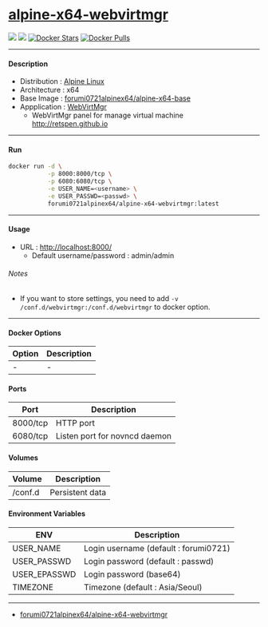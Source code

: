 # [alpine-x64-webvirtmgr](https://hub.docker.com/r/forumi0721alpinex64/alpine-x64-webvirtmgr/)
[![](https://images.microbadger.com/badges/version/forumi0721alpinex64/alpine-x64-webvirtmgr.svg)](https://microbadger.com/images/forumi0721alpinex64/alpine-x64-webvirtmgr "Get your own version badge on microbadger.com") [![](https://images.microbadger.com/badges/image/forumi0721alpinex64/alpine-x64-webvirtmgr.svg)](https://microbadger.com/images/forumi0721alpinex64/alpine-x64-webvirtmgr "Get your own image badge on microbadger.com") [![Docker Stars](https://img.shields.io/docker/stars/forumi0721alpinex64/alpine-x64-webvirtmgr.svg?style=flat-square)](https://hub.docker.com/r/forumi0721alpinex64/alpine-x64-webvirtmgr/) [![Docker Pulls](https://img.shields.io/docker/pulls/forumi0721alpinex64/alpine-x64-webvirtmgr.svg?style=flat-square)](https://hub.docker.com/r/forumi0721alpinex64/alpine-x64-webvirtmgr/)



----------------------------------------
#### Description
* Distribution : [Alpine Linux](https://alpinelinux.org/)
* Architecture : x64
* Base Image   : [forumi0721alpinex64/alpine-x64-base](https://hub.docker.com/r/forumi0721alpinex64/alpine-x64-base/)
* Appplication : [WebVirtMgr](https://github.com/retspen/webvirtmgr)
    - WebVirtMgr panel for manage virtual machine http://retspen.github.io



----------------------------------------
#### Run
```sh
docker run -d \
           -p 8000:8000/tcp \
           -p 6080:6080/tcp \
           -e USER_NAME=<username> \
           -e USER_PASSWD=<passwd> \
           forumi0721alpinex64/alpine-x64-webvirtmgr:latest
```



----------------------------------------
#### Usage
* URL : [http://localhost:8000/](http://localhost:8000/)
    - Default username/password : admin/admin


###### Notes
* If you want to store settings, you need to add `-v /conf.d/webvirtmgr:/conf.d/webvirtmgr` to docker option.



----------------------------------------
#### Docker Options
| Option             | Description                                      |
|--------------------|--------------------------------------------------|
| -                  | -                                                |


#### Ports
| Port               | Description                                      |
|--------------------|--------------------------------------------------|
| 8000/tcp           | HTTP port                                        |
| 6080/tcp           | Listen port for novncd daemon                    |


#### Volumes
| Volume             | Description                                      |
|--------------------|--------------------------------------------------|
| /conf.d            | Persistent data                                  |


#### Environment Variables
| ENV                | Description                                      |
|--------------------|--------------------------------------------------|
| USER_NAME          | Login username (default : forumi0721)            |
| USER_PASSWD        | Login password (default : passwd)                |
| USER_EPASSWD       | Login password (base64)                          |
| TIMEZONE           | Timezone (default : Asia/Seoul)                  |



----------------------------------------
* [forumi0721alpinex64/alpine-x64-webvirtmgr](https://hub.docker.com/r/forumi0721alpinex64/alpine-x64-webvirtmgr/)

